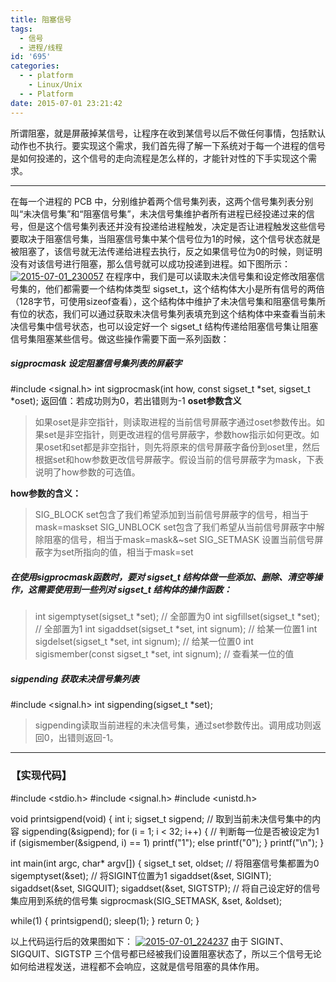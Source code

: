 ```yaml
---
title: 阻塞信号
tags:
  - 信号
  - 进程/线程
id: '695'
categories:
  - - platform
    - Linux/Unix
  - - Platform
date: 2015-07-01 23:21:42
---
```


所谓阻塞，就是屏蔽掉某信号，让程序在收到某信号以后不做任何事情，包括默认动作也不执行。要实现这个需求，我们首先得了解一下系统对于每一个进程的信号是如何投递的，这个信号的走向流程是怎么样的，才能针对性的下手实现这个需求。
<!-- more -->
* * *

在每一个进程的 PCB 中，分别维护着两个信号集列表，这两个信号集列表分别叫“未决信号集”和“阻塞信号集”，未决信号集维护者所有进程已经投递过来的信号，但是这个信号集列表还并没有投递给进程触发，决定是否让进程触发这些信号要取决于阻塞信号集，当阻塞信号集中某个信号位为1的时候，这个信号状态就是被阻塞了，该信号就无法传递给进程去执行，反之如果信号位为0的时候，则证明没有对该信号进行阻塞，那么信号就可以成功投递到进程。如下图所示： [![2015-07-01_230057](http://www.mycode.net.cn/wp-content/uploads/2015/07/2015-07-01_230057.png)](http://www.mycode.net.cn/wp-content/uploads/2015/07/2015-07-01_230057.png) 在程序中，我们是可以读取未决信号集和设定修改阻塞信号集的，他们都需要一个结构体类型 sigset\_t，这个结构体大小是所有信号的两倍（128字节，可使用sizeof查看），这个结构体中维护了未决信号集和阻塞信号集所有位的状态，我们可以通过获取未决信号集列表填充到这个结构体中来查看当前未决信号集中信号状态，也可以设定好一个 sigset\_t 结构传递给阻塞信号集让阻塞信号集阻塞某些信号。做这些操作需要下面一系列函数：

##### **sigprocmask 设定阻塞信号集列表的屏蔽字**

#include <signal.h> int sigprocmask(int how, const sigset\_t \*set, sigset\_t \*oset); 返回值：若成功则为0，若出错则为-1 **oset参数含义**

> 如果oset是非空指针，则读取进程的当前信号屏蔽字通过oset参数传出。如果set是非空指针，则更改进程的信号屏蔽字，参数how指示如何更改。如果oset和set都是非空指针，则先将原来的信号屏蔽字备份到oset里，然后根据set和how参数更改信号屏蔽字。假设当前的信号屏蔽字为mask，下表说明了how参数的可选值。

**how参数的含义：**

> SIG\_BLOCK set包含了我们希望添加到当前信号屏蔽字的信号，相当于mask=maskset SIG\_UNBLOCK set包含了我们希望从当前信号屏蔽字中解除阻塞的信号，相当于mask=mask&~set SIG\_SETMASK 设置当前信号屏蔽字为set所指向的值，相当于mask=set

##### 在使用sigprocmask函数时，要对 sigset\_t 结构体做一些添加、删除、清空等操作，这需要使用到一些列对 sigset\_t 结构体的操作函数：

> int sigemptyset(sigset\_t \*set); // 全部置为0 int sigfillset(sigset\_t \*set); // 全部置为1 int sigaddset(sigset\_t \*set, int signum); // 给某一位置1 int sigdelset(sigset\_t \*set, int signum); // 给某一位置0 int sigismember(const sigset\_t \*set, int signum); // 查看某一位的值

##### **sigpending 获取未决信号集列表**

#include <signal.h> int sigpending(sigset\_t \*set);

> sigpending读取当前进程的未决信号集，通过set参数传出。调用成功则返回0，出错则返回-1。

* * *

### 【实现代码】

#include <stdio.h>
#include <signal.h>
#include <unistd.h>

void printsigpend(void)
{
int i;
sigset\_t sigpend;
// 取到当前未决信号集中的内容
sigpending(&sigpend);
for (i = 1; i < 32; i++)
{
// 判断每一位是否被设定为1
if (sigismember(&sigpend, i) == 1)
printf("1");
else
printf("0");
}
printf("\\n");
}

int main(int argc, char\* argv\[\])
{
sigset\_t set, oldset;
// 将阻塞信号集都置为0
sigemptyset(&set);
// 将SIGINT位置为1
sigaddset(&set, SIGINT);
sigaddset(&set, SIGQUIT);
sigaddset(&set, SIGTSTP);
// 将自己设定好的信号集应用到系统的信号集
sigprocmask(SIG\_SETMASK, &set, &oldset);

while(1)
{
printsigpend();
sleep(1);
}
return 0;
}

以上代码运行后的效果图如下： [![2015-07-01_224237](http://www.mycode.net.cn/wp-content/uploads/2015/07/2015-07-01_224237.png)](http://www.mycode.net.cn/wp-content/uploads/2015/07/2015-07-01_224237.png) 由于 SIGINT、SIGQUIT、SIGTSTP 三个信号都已经被我们设置阻塞状态了，所以三个信号无论如何给进程发送，进程都不会响应，这就是信号阻塞的具体作用。